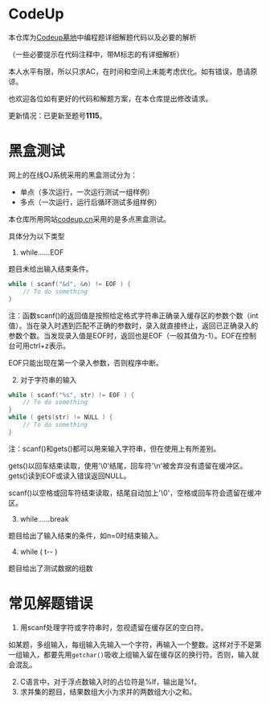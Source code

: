 # CodeUp
本仓库为[Codeup墓地](http://codeup.cn/)中编程题详细解题代码以及必要的解析

（一些必要提示在代码注释中，带M标志的有详细解析）

本人水平有限，所以只求AC，在时间和空间上未能考虑优化。如有错误，恳请原谅。

也欢迎各位如有更好的代码和解题方案，在本仓库提出修改请求。

更新情况：已更新至题号**1115**。

# 黑盒测试

网上的在线OJ系统采用的黑盒测试分为：

- 单点（多次运行，一次运行测试一组样例）
- 多点（一次运行，运行后循环测试多组样例）

本仓库所用网站[codeup.cn](codeup.cn)采用的是多点黑盒测试。

具体分为以下类型

1. while……EOF

题目未给出输入结束条件。

```c
while ( scanf("&d", &n) != EOF ) {
    // To do something
}
```

注：函数scanf()的返回值是按照给定格式字符串正确录入缓存区的参数个数（int值）。当在录入时遇到匹配不正确的参数时，录入就直接终止，返回已正确录入的参数个数。当发现录入值是EOF时，返回也是EOF（一般其值为-1）。EOF在控制台可用ctrl+z表示。

EOF只能出现在第一个录入参数，否则程序中断。

2. 对于字符串的输入

```c
while ( scanf("%s", str) != EOF ) {
    // To do something
}
while ( gets(str) != NULL ) {
    // To do something
}
```

注：scanf()和gets()都可以用来输入字符串，但在使用上有所差别。

gets()以回车结束读取，使用'\0'结尾，回车符'\n'被舍弃没有遗留在缓冲区。gets()读到EOF或读入错误返回NULL。

scanf()以空格或回车符结束读取，结尾自动加上'\0'，空格或回车符会遗留在缓冲区。

3. while……break

题目给出了输入结束的条件，如n=0时结束输入。

4. while ( t-- )

题目给出了测试数据的组数

# 常见解题错误

1. 用scanf处理字符或字符串时，忽视遗留在缓存区的空白符。

如某题，多组输入，每组输入先输入一个字符，再输入一个整数。这样对于不是第一组输入，都要先用`getchar()`吸收上组输入留在缓存区的换行符。否则，输入就会混乱。

2. C语言中，对于浮点数输入时的占位符是%lf，输出是%f。
3. 求并集的题目，结果数组大小为求并的两数组大小之和。